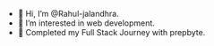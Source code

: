 - 👋 Hi, I’m @Rahul-jalandhra.
- 👀 I’m interested in web development.
- 🌱 Completed my Full Stack Journey with prepbyte.

<!---
official-jalandhra/official-jalandhra is a ✨ special ✨ repository because its `README.md` (this file) appears on your GitHub profile.
You can click the Preview link to take a look at your changes.
--->
